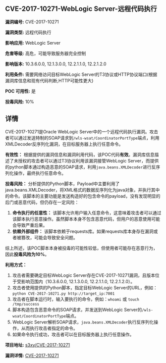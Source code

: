 ## CVE-2017-10271-WebLogic Server-远程代码执行

**漏洞编号:** CVE-2017-10271

**漏洞类型:** 远程代码执行

**影响应用:** WebLogic Server

**危害等级:** 高危，可能导致服务器完全控制

**影响版本:** 10.3.6.0.0, 12.1.3.0.0, 12.2.1.1.0, 12.2.1.2.0

**利用条件:** 需要网络访问目标WebLogic Server的T3协议或HTTP协议端口(根据漏洞库信息和现有代码判断,HTTP可能性更大)

**POC 可用性:** 是

**投毒风险:** 10%

## 详情

CVE-2017-10271是Oracle WebLogic Server中的一个远程代码执行漏洞。攻击者可以通过发送特制的SOAP请求到`/wls-wsat/CoordinatorPortType`端点，利用XMLDecoder反序列化漏洞，在目标服务器上执行任意命令。

**有效性：**
根据提供的漏洞信息和漏洞利用代码，该POC代码**有效**。漏洞库信息描述了未授权的攻击者可以通过T3协议利用该漏洞接管WebLogic Server，而提供的python脚本通过构造恶意的SOAP请求，利用`java.beans.XMLDecoder`进行反序列化操作，最终执行任意命令。

**投毒风险：**
分析提供的Python脚本，Payload中主要利用了java.beans.XMLDecoder，将XML格式的数据反序列化为java对象，并执行其中的命令。该脚本的主要功能是发送构造好的包含命令的payload，没有发现明显的后门或恶意代码，但仍存在一定风险：

1.  **命令执行的任意性：** 该脚本允许用户输入任意命令，这意味着攻击者可以通过该脚本执行恶意操作。虽然脚本本身不包含恶意代码，但用户的恶意使用可能会导致严重后果。
2.  **依赖外部组件：** 该脚本依赖于requests库。如果requests库本身存在漏洞或者被篡改，可能会导致安全问题。

综上所述，该POC脚本本身被投毒的可能性较低，但使用者可能存在恶意行为，因此**投毒风险为10%**。

**利用方式：**
1.  攻击者需要确定目标WebLogic Server存在CVE-2017-10271漏洞，且版本位于受影响范围内（10.3.6.0.0, 12.1.3.0.0, 12.2.1.1.0, 12.2.1.2.0）。
2.  攻击者使用提供的Python脚本，指定目标WebLogic Server的URL，例如：`python CVE-2017-10271.py http://target_ip:7001`
3.  攻击者在脚本运行时，输入要执行的命令，例如：`whoami` 或 `touch /tmp/success`
4.  脚本构造包含恶意命令的SOAP请求，并发送到WebLogic Server的`/wls-wsat/CoordinatorPortType`端点。
5.  WebLogic Server解析SOAP请求，`java.beans.XMLDecoder`执行反序列化操作，从而执行攻击者指定的命令。
6.  如果命令执行成功，攻击者可以在目标服务器上执行任意操作。

**项目地址:** [s3xy/CVE-2017-10271](https://github.com/s3xy/CVE-2017-10271)

**漏洞详情:** [CVE-2017-10271](https://nvd.nist.gov/vuln/detail/CVE-2017-10271)